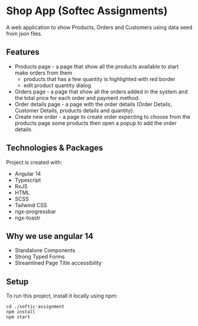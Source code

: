 # Shop App (Softec Assignments)

A web application to show Products, Orders and Customers using data seed from json files.

## Features

- Products page - a page that show all the products available to start make orders from them
  - products that has a few quantity is highlighted with red border
  - edit product quantity dialog
- Orders page - a page that show all the orders added in the system and the total price for each
  order and payment method.
- Order details page - a page with the order details (Order Details, Customer Details, products
  details and quantity).
- Create new order - a page to create order expecting to choose from the products page some products
  then open a popup to add the order details.

## Technologies & Packages

Project is created with:

- Angular 14
- Typescript
- RxJS
- HTML
- SCSS
- Tailwind CSS
- ngx-progressbar
- ngx-toastr

## Why we use angular 14

- Standalone Components
- Strong Typed Forms
- Streamlined Page Title accessibility

## Setup

To run this project, install it locally using npm:

```pwsh
cd ./softic-assignment
npm install
npm start
```
